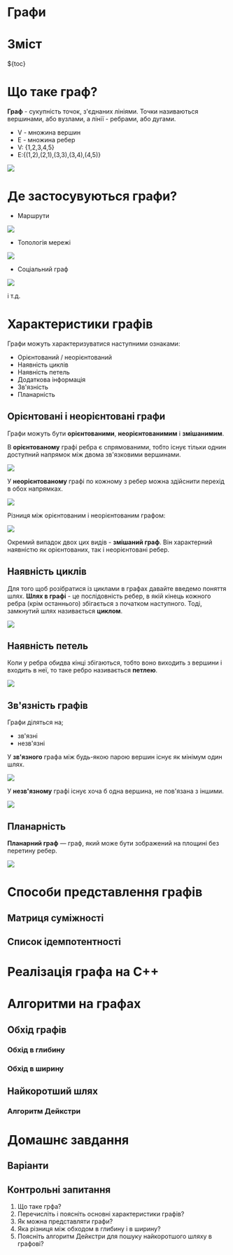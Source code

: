 # Графи

# Зміст

${toc}

# Що таке граф?

**Граф** - сукупність точок, з'єднаних лініями. Точки називаються вершинами, або вузлами, а лінії - ребрами, або дугами.

- V - множина вершин
- E - множина ребер
- V: {1,2,3,4,5}
- E:{(1,2),(2,1),(3,3),(3,4),(4,5)}

![](../resources/img/graphs/img-1.png)

# Де застосувуються графи?

- Маршрути

![](../resources/img/graphs/img-1.gif)

- Топологія мережі

![](../resources/img/graphs/img-9.png)

- Соціальний граф

![](../resources/img/graphs/img-1.jpeg)

і т.д.

# Характеристики графів

Графи можуть характеризуватися наступними ознаками:
- Орієнтований / неорієнтований
- Наявність циклів
- Наявність петель
- Додаткова інформація
- Зв'язність
- Планарність

## Орієнтовані і неорієнтовані графи

Графи можуть бути **орієнтованими**, **неорієнтованимим** і **змішанимим**.

В **орієнтованому** графі ребра є спрямованими, тобто існує тільки однин доступний напрямок між двома зв'язковими вершинами.

![](../resources/img/graphs/img-2.png)

У **неорієнтованому** графі по кожному з ребер можна здійснити перехід в обох напрямках.

![](../resources/img/graphs/img-3.png)

Різниця між орієнтованим і неорієнтованим графом:

![](../resources/img/graphs/img-4.png)

Окремий випадок двох цих видів - **змішаний граф**. Він характерний наявністю як орієнтованих, так і неорієнтовані ребер.

## Наявність циклів

Для того щоб розібратися із циклами в графах давайте введемо поняття шлях. **Шлях в графі** - це послідовність ребер, в якій кінець кожного ребра (крім останнього) збігається з початком наступного. Тоді, замкнутий шлях називається **циклом**.

![](../resources/img/graphs/img-10.png)

## Наявність петель

Коли у ребра обидва кінці збігаються, тобто воно виходить з вершини і входить в неї, то таке ребро називається **петлею**.

![](../resources/img/graphs/img-8.png)


## Зв'язність графів

Графи діляться на;
- зв'язні
- незв'язні

У **зв'язного** графа між будь-якою парою вершин існує як мінімум один шлях.

![](../resources/img/graphs/img-5.png)

У **незв'язному** графі існує хоча б одна вершина, не пов'язана з іншими.

![](../resources/img/graphs/img-6.png)

## Планарність

**Планарний граф** — граф, який може бути зображений на площині без перетину ребер.

![](../resources/img/graphs/img-7.png)

# Способи представлення графів

## Матриця суміжності

## Список ідемпотентності

# Реалізація графа на C++

# Алгоритми на графах

## Обхід графів

### Обхід в глибину

### Обхід в ширину

## Найкоротший шлях

### Алгоритм Дейкстри

# Домашнє завдання

## Варіанти

## Контрольні запитання

1. Що таке грфа?
2. Перечисліть і поясніть основні характеристики графів?
3. Як можна представляти графи?
4. Яка різниця між обходом в глибину і в ширину?
5. Поясніть алгоритм Дейкстри для пошуку найкоротшого шляху в графові?